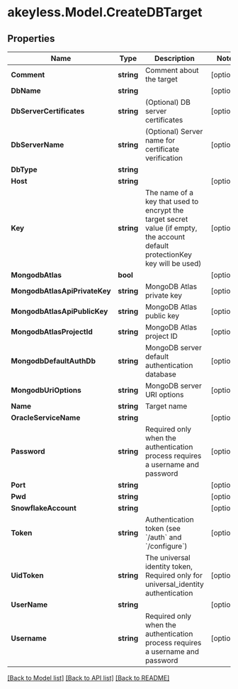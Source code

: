 # akeyless.Model.CreateDBTarget

## Properties

Name | Type | Description | Notes
------------ | ------------- | ------------- | -------------
**Comment** | **string** | Comment about the target | [optional] 
**DbName** | **string** |  | [optional] 
**DbServerCertificates** | **string** | (Optional) DB server certificates | [optional] 
**DbServerName** | **string** | (Optional) Server name for certificate verification | [optional] 
**DbType** | **string** |  | 
**Host** | **string** |  | [optional] 
**Key** | **string** | The name of a key that used to encrypt the target secret value (if empty, the account default protectionKey key will be used) | [optional] 
**MongodbAtlas** | **bool** |  | [optional] 
**MongodbAtlasApiPrivateKey** | **string** | MongoDB Atlas private key | [optional] 
**MongodbAtlasApiPublicKey** | **string** | MongoDB Atlas public key | [optional] 
**MongodbAtlasProjectId** | **string** | MongoDB Atlas project ID | [optional] 
**MongodbDefaultAuthDb** | **string** | MongoDB server default authentication database | [optional] 
**MongodbUriOptions** | **string** | MongoDB server URI options | [optional] 
**Name** | **string** | Target name | 
**OracleServiceName** | **string** |  | [optional] 
**Password** | **string** | Required only when the authentication process requires a username and password | [optional] 
**Port** | **string** |  | [optional] 
**Pwd** | **string** |  | [optional] 
**SnowflakeAccount** | **string** |  | [optional] 
**Token** | **string** | Authentication token (see &#x60;/auth&#x60; and &#x60;/configure&#x60;) | [optional] 
**UidToken** | **string** | The universal identity token, Required only for universal_identity authentication | [optional] 
**UserName** | **string** |  | [optional] 
**Username** | **string** | Required only when the authentication process requires a username and password | [optional] 

[[Back to Model list]](../README.md#documentation-for-models) [[Back to API list]](../README.md#documentation-for-api-endpoints) [[Back to README]](../README.md)

